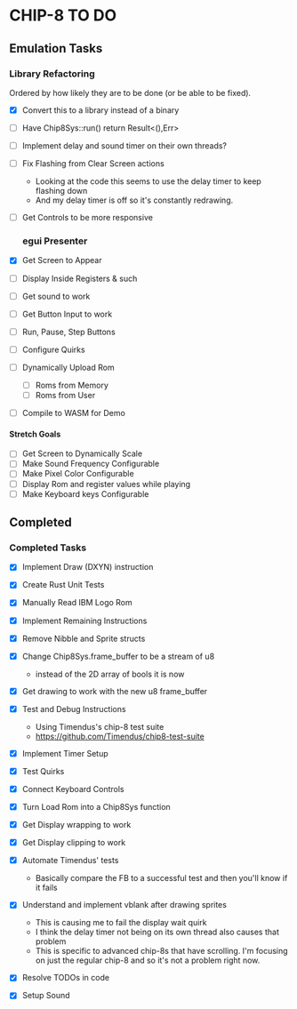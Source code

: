 # CHIP-8 TO DO

## Emulation Tasks

### Library Refactoring

Ordered by how likely they are to be done (or be able to be fixed).

- [x] Convert this to a library instead of a binary
- [ ] Have Chip8Sys::run() return Result<(),Err>
- [ ] Implement delay and sound timer on their own threads?
- [ ] Fix Flashing from Clear Screen actions
  - Looking at the code this seems to use the delay timer to keep flashing down
  - And my delay timer is off so it's constantly redrawing.
- [ ] Get Controls to be more responsive

  ### egui Presenter

- [x] Get Screen to Appear
- [ ] Display Inside Registers & such
- [ ] Get sound to work
- [ ] Get Button Input to work
- [ ] Run, Pause, Step Buttons
- [ ] Configure Quirks
- [ ] Dynamically Upload Rom
  - [ ] Roms from Memory
  - [ ] Roms from User
- [ ] Compile to WASM for Demo

#### Stretch Goals

- [ ] Get Screen to Dynamically Scale
- [ ] Make Sound Frequency Configurable
- [ ] Make Pixel Color Configurable
- [ ] Display Rom and register values while playing
- [ ] Make Keyboard keys Configurable

## Completed

### Completed Tasks

- [x] Implement Draw (DXYN) instruction
- [x] Create Rust Unit Tests
- [x] Manually Read IBM Logo Rom
- [x] Implement Remaining Instructions
- [x] Remove Nibble and Sprite structs
- [x] Change Chip8Sys.frame_buffer to be a stream of u8
  - instead of the 2D array of bools it is now
- [x] Get drawing to work with the new u8 frame_buffer

- [x] Test and Debug Instructions
  - Using Timendus's chip-8 test suite
  - <https://github.com/Timendus/chip8-test-suite>
- [x] Implement Timer Setup
- [x] Test Quirks
- [x] Connect Keyboard Controls
- [x] Turn Load Rom into a Chip8Sys function
- [x] Get Display wrapping to work
- [x] Get Display clipping to work
- [x] Automate Timendus' tests
  - Basically compare the FB to a successful test and then you'll know if it fails
- [x] Understand and implement vblank after drawing sprites
  - This is causing me to fail the display wait quirk
  - I think the delay timer not being on its own thread also causes that problem
  - This is specific to advanced chip-8s that have scrolling.
      I'm focusing on just the regular chip-8 and so it's not a problem right now.
- [x] Resolve TODOs in code
- [x] Setup Sound
